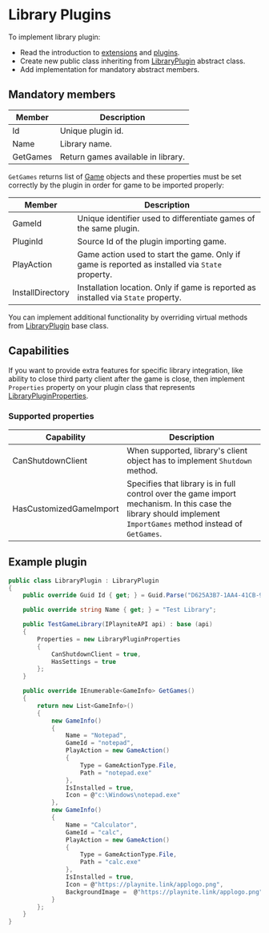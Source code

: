 Library Plugins
=====================

To implement library plugin:

* Read the introduction to [extensions](intro.md) and [plugins](plugins.md).
* Create new public class inheriting from [LibraryPlugin](xref:Playnite.SDK.Plugins.LibraryPlugin) abstract class.
* Add implementation for mandatory abstract members.

Mandatory members
---------------------

| Member | Description |
| -- | -- |
| Id | Unique plugin id. |
| Name | Library name. |
| GetGames | Return games available in library. |

`GetGames` returns list of [Game](xref:Playnite.SDK.Models.Game) objects and these properties must be set correctly by the plugin in order for game to be imported properly:

| Member | Description |
| -- | -- |
| GameId | Unique identifier used to differentiate games of the same plugin. |
| PluginId | Source Id of the plugin importing game. |
| PlayAction | Game action used to start the game. Only if game is reported as installed via `State` property. |
| InstallDirectory | Installation location. Only if game is reported as installed via `State` property.  |

You can implement additional functionality by overriding virtual methods from [LibraryPlugin](xref:Playnite.SDK.Plugins.LibraryPlugin) base class.

Capabilities
---------------------

If you want to provide extra features for specific library integration, like ability to close third party client after the game is close, then implement `Properties` property on your plugin class that represents [LibraryPluginProperties](xref:Playnite.SDK.Plugins.LibraryPluginProperties).

### Supported properties

| Capability | Description |
| -- | -- |
| CanShutdownClient | When supported, library's client object has to implement `Shutdown` method. |
| HasCustomizedGameImport | Specifies that library is in full control over the game import mechanism. In this case the library should implement `ImportGames` method instead of `GetGames`.  |

Example plugin
---------------------

```csharp
public class LibraryPlugin : LibraryPlugin
{
    public override Guid Id { get; } = Guid.Parse("D625A3B7-1AA4-41CB-9CD7-74448D28E99B");

    public override string Name { get; } = "Test Library";

    public TestGameLibrary(IPlayniteAPI api) : base (api)
    {
        Properties = new LibraryPluginProperties
        {
            CanShutdownClient = true,
            HasSettings = true
        };
    }

    public override IEnumerable<GameInfo> GetGames()
    {
        return new List<GameInfo>()
        {
            new GameInfo()
            {
                Name = "Notepad",
                GameId = "notepad",
                PlayAction = new GameAction()
                {
                    Type = GameActionType.File,
                    Path = "notepad.exe"
                },
                IsInstalled = true,
                Icon = @"c:\Windows\notepad.exe"
            },
            new GameInfo()
            {
                Name = "Calculator",
                GameId = "calc",
                PlayAction = new GameAction()
                {
                    Type = GameActionType.File,
                    Path = "calc.exe"
                },
                IsInstalled = true,
                Icon = @"https://playnite.link/applogo.png",
                BackgroundImage =  @"https://playnite.link/applogo.png"
            }
        };
    }
}
```